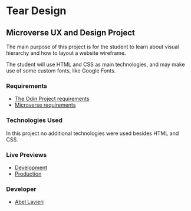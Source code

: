 # Tear Design
## Microverse UX and Design Project

The main purpose of this project is for the student to learn about visual hierarchy and how to layout a website wireframe.

The student will use HTML and CSS as main technologies, and may make use of some custom fonts, like Google Fonts.

### Requirements
- [The Odin Project requirements](https://www.theodinproject.com/courses/html5-and-css3/lessons/design-teardown)
- [Microverse requirements](https://microverse.pathwright.com/library/fast-track-curriculum/69047/path/step/59540025/)

### Technologies Used

In this project no additional technologies were used besides HTML and CSS.

### Live Previews
- [Development](https://raw.githack.com/alvp01/tear-design/feature-branch/index.html)
- [Production](https://rawcdn.githack.com/alvp01/tear-design/ab4f61654b06cb17ea86655474d8555338d69b6b/index.html)

### Developer
- [Abel Lavieri](https://github.com/alvp01)

